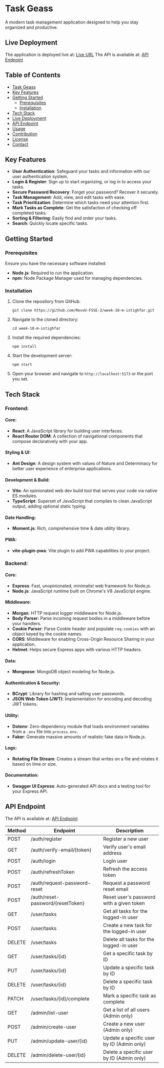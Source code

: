 # Task Geass
A modern task management application designed to help you stay organized and productive.

## Live Deployment

The application is deployed live at: [Live URL](https://clinquant-nougat-f52198.netlify.app)
The API is available at: [API Endpoint](https://expensive-boa-pajamas.cyclic.app/api-docs)

## Table of Contents

- [Task Geass](#task-geass)
- [Key Features](#key-features)
- [Getting Started](#getting-started)
  - [Prerequisites](#prerequisites)
  - [Installation](#installation)
- [Tech Stack](#tech-stack)
- [Live Deployment](#live-deployment)
- [API Endpoint](#api-endpoint)
- [Usage](#usage)
- [Contribution](#contribution)
- [License](#license)
- [Contact](#contact)

## Key Features

- **User Authentication**: Safeguard your tasks and information with our user authentication system.
- **Login & Register**: Sign up to start organizing, or log in to access your tasks.
- **Secure Password Recovery**: Forget your password? Recover it securely.
- **Task Management**: Add, view, and edit tasks with ease.
- **Task Prioritization**: Determine which tasks need your attention first.
- **Mark Tasks as Complete**: Get the satisfaction of checking off completed tasks.
- **Sorting & Filtering**: Easily find and order your tasks.
- **Search**: Quickly locate specific tasks.

## Getting Started

### Prerequisites

Ensure you have the necessary software installed:
- **Node.js**: Required to run the application.
- **npm**: Node Package Manager used for managing dependencies.

### Installation

1. Clone the repository from GitHub:
   ```
   git clone https://github.com/RevoU-FSSE-2/week-18-m-istighfar.git
   ```
2. Navigate to the cloned directory:
   ```
   cd week-18-m-istighfar
   ```
3. Install the required dependencies:
   ```
   npm install
   ```
4. Start the development server:
   ```
   npm start
   ```
5. Open your browser and navigate to `http://localhost:5173` or the port you set.


## Tech Stack

### Frontend:

#### Core:
- **React**: A JavaScript library for building user interfaces.
- **React Router DOM**: A collection of navigational components that compose declaratively with your app.

#### Styling & UI:
- **Ant Design**: A design system with values of Nature and Determinacy for better user experience of enterprise applications.

#### Development & Build:
- **Vite**: An opinionated web dev build tool that serves your code via native ES modules.
- **TypeScript**: Superset of JavaScript that compiles to clean JavaScript output, adding optional static typing.

#### Date Handling:
- **Moment.js**: Rich, comprehensive time & date utility library.

#### PWA:
- **vite-plugin-pwa**: Vite plugin to add PWA capabilities to your project.

### Backend:

#### Core:
- **Express**: Fast, unopinionated, minimalist web framework for Node.js.
- **Node.js**: JavaScript runtime built on Chrome's V8 JavaScript engine.

#### Middleware:
- **Morgan**: HTTP request logger middleware for Node.js.
- **Body Parser**: Parse incoming request bodies in a middleware before your handlers.
- **Cookie Parser**: Parse Cookie header and populate `req.cookies` with an object keyed by the cookie names.
- **CORS**: Middleware for enabling Cross-Origin Resource Sharing in your application.
- **Helmet**: Helps secure Express apps with various HTTP headers.

#### Data:
- **Mongoose**: MongoDB object modeling for Node.js.

#### Authentication & Security:
- **BCrypt**: Library for hashing and salting user passwords.
- **JSON Web Token (JWT)**: Implementation for encoding and decoding JWT tokens.

#### Utility:
- **Dotenv**: Zero-dependency module that loads environment variables from a `.env` file into `process.env`.
- **Faker**: Generate massive amounts of realistic fake data in Node.js.

#### Logs:
- **Rotating File Stream**: Creates a stream that writes on a file and rotates it based on time or size.

#### Documentation:
- **Swagger UI Express**: Auto-generated API docs and a testing tool for your Express API.

## API Endpoint

The API is available at: [API Endpoint](https://expensive-boa-pajamas.cyclic.app/api-docs)

| Method | Endpoint                          | Description                             |
|--------|-----------------------------------|-----------------------------------------|
| POST   | /auth/register                    | Register a new user                      |
| GET    | /auth/verify-email/{token}        | Verify user's email address             |
| POST   | /auth/login                       | Login user                               |
| POST   | /auth/refreshToken                | Refresh the access token                 |
| POST   | /auth/request-password-reset      | Request a password reset email           |
| POST   | /auth/reset-password/{resetToken} | Reset user's password with a given token |
| GET    | /user/tasks                       | Get all tasks for the logged-in user     |
| POST   | /user/tasks                       | Create a new task for the logged-in user |
| DELETE | /user/tasks                       | Delete all tasks for the logged-in user  |
| GET    | /user/tasks/{id}                  | Get a specific task by ID                |
| PUT    | /user/tasks/{id}                  | Update a specific task by ID             |
| DELETE | /user/tasks/{id}                  | Delete a specific task by ID             |
| PATCH  | /user/tasks/{id}/complete         | Mark a specific task as complete         |
| GET    | /admin/list-user                  | Get a list of all users (Admin only)     |
| POST   | /admin/create-user                | Create a new user (Admin only)           |
| PUT    | /admin/update-user/{id}           | Update a specific user by ID (Admin only)|
| DELETE | /admin/delete-user/{id}           | Delete a specific user by ID (Admin only)|

